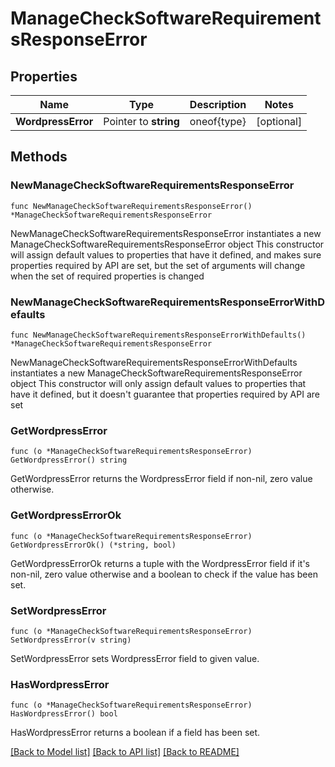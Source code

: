 # ManageCheckSoftwareRequirementsResponseError

## Properties

Name | Type | Description | Notes
------------ | ------------- | ------------- | -------------
**WordpressError** | Pointer to **string** | oneof{type} | [optional] 

## Methods

### NewManageCheckSoftwareRequirementsResponseError

`func NewManageCheckSoftwareRequirementsResponseError() *ManageCheckSoftwareRequirementsResponseError`

NewManageCheckSoftwareRequirementsResponseError instantiates a new ManageCheckSoftwareRequirementsResponseError object
This constructor will assign default values to properties that have it defined,
and makes sure properties required by API are set, but the set of arguments
will change when the set of required properties is changed

### NewManageCheckSoftwareRequirementsResponseErrorWithDefaults

`func NewManageCheckSoftwareRequirementsResponseErrorWithDefaults() *ManageCheckSoftwareRequirementsResponseError`

NewManageCheckSoftwareRequirementsResponseErrorWithDefaults instantiates a new ManageCheckSoftwareRequirementsResponseError object
This constructor will only assign default values to properties that have it defined,
but it doesn't guarantee that properties required by API are set

### GetWordpressError

`func (o *ManageCheckSoftwareRequirementsResponseError) GetWordpressError() string`

GetWordpressError returns the WordpressError field if non-nil, zero value otherwise.

### GetWordpressErrorOk

`func (o *ManageCheckSoftwareRequirementsResponseError) GetWordpressErrorOk() (*string, bool)`

GetWordpressErrorOk returns a tuple with the WordpressError field if it's non-nil, zero value otherwise
and a boolean to check if the value has been set.

### SetWordpressError

`func (o *ManageCheckSoftwareRequirementsResponseError) SetWordpressError(v string)`

SetWordpressError sets WordpressError field to given value.

### HasWordpressError

`func (o *ManageCheckSoftwareRequirementsResponseError) HasWordpressError() bool`

HasWordpressError returns a boolean if a field has been set.


[[Back to Model list]](../README.md#documentation-for-models) [[Back to API list]](../README.md#documentation-for-api-endpoints) [[Back to README]](../README.md)


